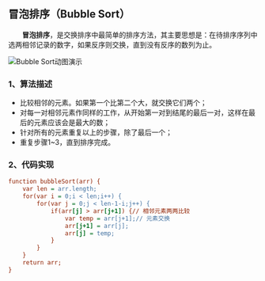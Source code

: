 ## 冒泡排序（Bubble Sort）

  **冒泡排序**，是交换排序中最简单的排序方法，其主要思想是：在待排序序列中选两相邻记录的数字，如果反序则交换，直到没有反序的数列为止。

![Bubble Sort动图演示](https://p1-jj.byteimg.com/tos-cn-i-t2oaga2asx/gold-user-assets/2019/6/13/16b50e0885655016~tplv-t2oaga2asx-zoom-in-crop-mark:4536:0:0:0.image)



### 1、算法描述

- 比较相邻的元素。如果第一个比第二个大，就交换它们两个；
- 对每一对相邻元素作同样的工作，从开始第一对到结尾的最后一对，这样在最后的元素应该会是最大的数；
- 针对所有的元素重复以上的步骤，除了最后一个；
- 重复步骤1~3，直到排序完成。

### 2、代码实现

```ini
function bubbleSort(arr) {
    var len = arr.length;
    for(var i = 0;i < len;i++) {
        for(var j = 0;j < len-1-i;j++) {
            if(arr[j] > arr[j+1]) {// 相邻元素两两比较
                var temp = arr[j+1];// 元素交换
                arr[j+1] = arr[j];
                arr[j] = temp;
            }
        }
    }
    return arr;
}
```